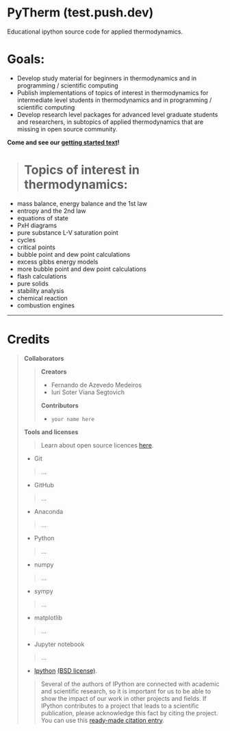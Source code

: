 # PyTherm (test.push.dev)
Educational ipython source code for applied thermodynamics.

# Goals:

* Develop study material for beginners in thermodynamics and in programming / scientific computing
* Publish implementations of topics of interest in thermodynamics for intermediate level students in thermodynamics and in programming / scientific computing
* Develop research level packages for advanced level graduate students and researchers, in subtopics of applied thermodynamics that are missing in open source community.

**Come and see our [getting started text](https://github.com/iurisegtovich/PyTherm-applied-thermodynamics/blob/master/Getting_started/0_Getting_started.md)!**
 
># Topics of interest in thermodynamics:
* mass balance, energy balance and the 1st law
* entropy and the 2nd law
* equations of state
* PxH diagrams
* pure substance L-V saturation point
* cycles
* critical points
* bubble point and dew point calculations
* excess gibbs energy models
* more bubble point and dew point calculations
* flash calculations
* pure solids
* stability analysis
* chemical reaction
* combustion engines

** **

# **Credits**
> **Collaborators**
>
>> **Creators**
>>- Fernando de Azevedo Medeiros
>>- Iuri Soter Viana Segtovich
>>
>> **Contributors**
>>- `your name here`
>
> **Tools and licenses**
>
>> Learn about open source licences [here](https://opensource.org/licenses).
>
>- Git
>> ...
>- GitHub
>> ...
>- Anaconda
>> ...
>- Python
>> ...
>- numpy
>> ...
>- sympy
>> ...
>- matplotlib
>> ...
>- Jupyter notebook
>> ...
>- [Ipython]() [(BSD license)]().
>> Several of the authors of IPython are connected with academic and scientific research, so it is important for us to be able to show the impact of our work in other projects and fields. If IPython contributes to a project that leads to a scientific publication, please acknowledge this fact by citing the project. You can use this [ready-made citation entry](https://ipython.org/citing.html).
